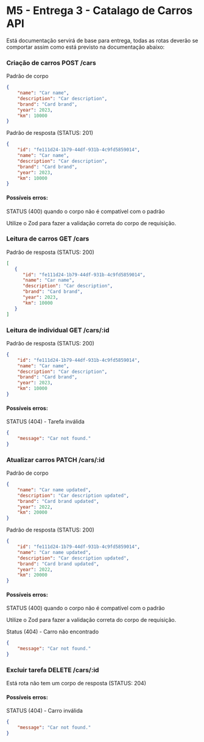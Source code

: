 # M5 - Entrega 3 - Catalago de Carros API

Está documentação servirá de base para entrega, todas as rotas deverão se comportar assim como está previsto na documentação abaixo:

### Criação de carros POST /cars

Padrão de corpo

```json
{
    "name": "Car name",
    "description": "Car description",
    "brand": "Card brand",
    "year": 2023,
    "km": 10000
}
```

Padrão de resposta  (STATUS: 201)

```json
{
    "id": "fe111d24-1b79-44df-931b-4c9fd5859014",
    "name": "Car name",
    "description": "Car description",
    "brand": "Card brand",
    "year": 2023,
    "km": 10000
}  
```

#### Possíveis erros:
STATUS (400) quando o corpo não é compatível com o padrão

Utilize o Zod para fazer a validação correta do corpo de requisição.

### Leitura de carros GET /cars

Padrão de resposta  (STATUS: 200)

```json
[
   {
      "id": "fe111d24-1b79-44df-931b-4c9fd5859014",
      "name": "Car name",
      "description": "Car description",
      "brand": "Card brand",
      "year": 2023,
      "km": 10000
   }
] 
```

### Leitura de individual GET /cars/:id

Padrão de resposta  (STATUS: 200)

```json
{
    "id": "fe111d24-1b79-44df-931b-4c9fd5859014",
    "name": "Car name",
    "description": "Car description",
    "brand": "Card brand",
    "year": 2023,
    "km": 10000
}  
```

#### Possíveis erros:

STATUS (404) - Tarefa inválida

```json
{
    "message": "Car not found."
}
```

### Atualizar carros PATCH  /cars/:id

Padrão de corpo 

```json
{
    "name": "Car name updated",
    "description": "Car description updated",
    "brand": "Card brand updated",
    "year": 2022,
    "km": 20000
}
```

Padrão de resposta (STATUS: 200)

```json
{
    "id": "fe111d24-1b79-44df-931b-4c9fd5859014",
    "name": "Car name updated",
    "description": "Car description updated",
    "brand": "Card brand updated",
    "year": 2022,
    "km": 20000
}    
```

#### Possíveis erros:
STATUS (400) quando o corpo não é compatível com o padrão

Utilize o Zod para fazer a validação correta do corpo de requisição.

Status (404) - Carro não encontrado

```json
{
    "message": "Car not found."
}
```

### Excluir tarefa DELETE /cars/:id

Está rota não tem um corpo de resposta (STATUS: 204)

#### Possíveis erros:

STATUS (404) - Carro inválida

```json
{
    "message": "Car not found."
}
```
